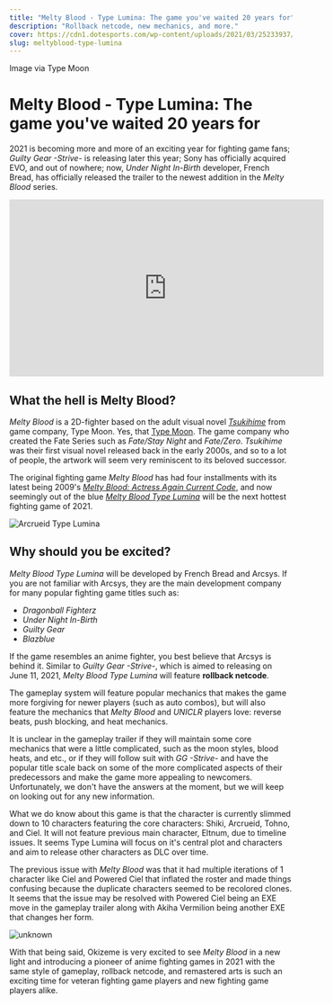 ```yaml
---
title: "Melty Blood - Type Lumina: The game you've waited 20 years for"
description: "Rollback netcode, new mechanics, and more."
cover: https://cdn1.dotesports.com/wp-content/uploads/2021/03/25233937/ExYEnnrVIAQj9xr-1.jpg
slug: meltyblood-type-lumina
---
```


Image via Type Moon

# Melty Blood - Type Lumina: The game you've waited 20 years for

2021 is becoming more and more of an exciting year for fighting game fans; *Guilty Gear -Strive-* is releasing later this year; Sony has officially acquired EVO, and out of nowhere; now, *Under Night In-Birth* developer, French Bread, has officially released the trailer to the newest addition in the *Melty Blood* series.

<iframe width="560" height="315" src="https://www.youtube.com/embed/CrNfNCLCb0I" title="YouTube video player" frameborder="0" allow="accelerometer; autoplay; clipboard-write; encrypted-media; gyroscope; picture-in-picture" allowfullscreen></iframe>

## What the hell is Melty Blood?

*Melty Blood* is a 2D-fighter based on the adult visual novel *[Tsukihime](https://typemoon.fandom.com/wiki/Tsukihime)* from game company, Type Moon. Yes, that [Type Moon](https://typemoon.fandom.com/wiki/TYPE-MOON). The game company who created the Fate Series such as *Fate/Stay Night* and *Fate/Zero*. *Tsukihime* was their first visual novel released back in the early 2000s, and so to a lot of people, the artwork will seem very reminiscent to its beloved successor. 

The original fighting game *Melty Blood* has had four installments with its latest being 2009's *[Melty Blood: Actress Again Current Code](https://store.steampowered.com/app/411370/Melty_Blood_Actress_Again_Current_Code/)*, and now seemingly out of the blue *[Melty Blood Type Lumina](https://meltyblood.typelumina.com/en/)* will be the next hottest fighting game of 2021.

<img src="https://pbs.twimg.com/media/ExbJ191XAAkTlVP?format=jpg&name=large" alt="Arcrueid Type Lumina"/>

## Why should you be excited?

*Melty Blood Type Lumina* will be developed by French Bread and Arcsys. If you are not familiar with Arcsys, they are the main development company for many popular fighting game titles such as: 

- *Dragonball Fighterz*
- *Under Night In-Birth*
- *Guilty Gear*
- *Blazblue*

If the game resembles an anime fighter, you best believe that Arcsys is behind it. Similar to *Guilty Gear -Strive-*, which is aimed to releasing on June 11, 2021, *Melty Blood Type Lumina* will feature **rollback netcode**. 

The gameplay system will feature popular mechanics that makes the game more forgiving for newer players (such as auto combos), but will also feature the mechanics that *Melty Blood* and *UNICLR* players love: reverse beats, push blocking, and heat mechanics. 

It is unclear in the gameplay trailer if they will maintain some core mechanics that were a little complicated, such as the moon styles, blood heats, and etc., or if they will follow suit with *GG -Strive-* and have the popular title scale back on some of the more complicated aspects of their predecessors and make the game more appealing to newcomers. Unfortunately, we don't have the answers at the moment, but we will keep on looking out for any new information.

What we do know about this game is that the character is currently slimmed down to 10 characters featuring the core characters: Shiki, Arcrueid, Tohno, and Ciel. It will not feature previous main character, Eltnum, due to timeline issues. It seems Type Lumina will focus on it's central plot and characters and aim to release other characters as DLC over time. 

The previous issue with *Melty Blood* was that it had multiple iterations of 1 character like Ciel and Powered Ciel that inflated the roster and made things confusing because the duplicate characters seemed to be recolored clones. It seems that the issue may be resolved with Powered Ciel being an EXE move in the gameplay trailer along with Akiha Vermilion being another EXE that changes her form. 

<img src="https://i.ibb.co/pRJXymb/unknown.png" alt="unknown" />


With that being said, Okizeme is very excited to see *Melty Blood* in a new light and introducing a pioneer of anime fighting games in 2021 with the same style of gameplay, rollback netcode, and remastered arts is such an exciting time for veteran fighting game players and new fighting game players alike. 

